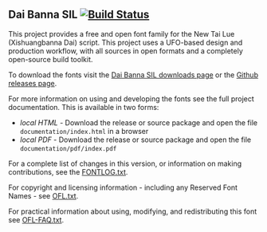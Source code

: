 ## Dai Banna SIL [![Build Status](http://build.palaso.org/app/rest/builds/buildType:Fonts_DaiBanna/statusIcon)](http://build.palaso.org/viewType.html?buildTypeId=Fonts_DaiBanna&guest=1)

This project provides a free and open font family for the New Tai Lue (Xishuangbanna Dai) script.
This project uses a UFO-based design and production workflow, with all sources in open formats and a completely open-source build toolkit.

To download the fonts visit the [Dai Banna SIL downloads page](https://software.sil.org/daibanna/#downloads) or the [Github releases page](https://github.com/silnrsi/font-daibannasil/releases).

For more information on using and developing the fonts see the full project documentation. This is available in two forms:

- *local HTML* - Download the release or source package and open the file `documentation/index.html` in a browser
- *local PDF* - Download the release or source package and open the file `documentation/pdf/index.pdf`

For a complete list of changes in this version, or information on making contributions, see the [FONTLOG.txt](FONTLOG.txt).

For copyright and licensing information - including any Reserved Font Names - see [OFL.txt](OFL.txt).

For practical information about using, modifying, and redistributing this font see [OFL-FAQ.txt](OFL-FAQ.txt).
